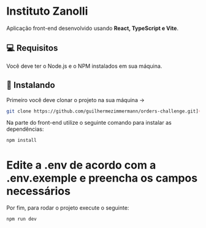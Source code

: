 # Instituto Zanolli

Aplicação front-end desenvolvido usando **React, TypeScript e Vite**.

## 💻 Requisitos

Você deve ter o Node.js e o NPM instalados em sua máquina. 

## 🚀 Instalando 

Primeiro você deve clonar o projeto na sua máquina ->

```bash
git clone https://github.com/guilhermezimmermann/orders-challenge.git](https://github.com/Guilherme-Zimmermann/zanolli-ui.git
```

Na parte do front-end utilize o seguinte comando para instalar as dependências:

```bash
npm install
```

# Edite a .env de acordo com a .env.exemple e preencha os campos necessários

Por fim, para rodar o projeto execute o seguinte:

```bash
npm run dev
```


